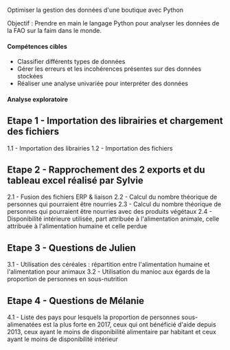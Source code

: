 Optimiser la gestion des données d'une boutique avec Python

Objectif : Prendre en main le langage Python pour analyser les données de la FAO sur la faim dans le monde.
#### Compétences cibles
  - Classifier différents types de données
  - Gérer les erreurs et les incohérences présentes sur des données stockées
  - Réaliser une analyse univariée pour interpréter des données
#### Analyse exploratoire
## Etape 1 - Importation des librairies et chargement des fichiers
1.1 - Importation des librairies
1.2 - Importation des fichiers

## Etape 2 - Rapprochement des 2 exports et du tableau excel réalisé par Sylvie
2.1 - Fusion des fichiers ERP & liaison
2.2 - Calcul du nombre théorique de personnes qui pourraient être nourries
2.3 - Calcul du nombre théorique de personnes qui pourraient être nourries avec des produits végétaux
2.4 - Disponibilité intérieure utilisée, part attribuée à l'alimentation animale, celle attribuée à l'alimentation humaine et celle perdue

## Etape 3 - Questions de Julien
3.1 - Utilisation des céréales : répartition entre l'alimentation humaine et l'alimentation pour animaux
3.2 - Utilisation du manioc aux égards de la proportion de personnes en sous-nutrition 

## Etape 4 - Questions de Mélanie
4.1 - Liste des pays pour lesquels la proportion de personnes sous-alimenatées est la plus forte en 2017, ceux qui ont bénéficié d'aide depuis 2013, ceux ayant le moins de disponibilité alimentaire par habitant et ceux ayant le moins de disponibilité intérieur
